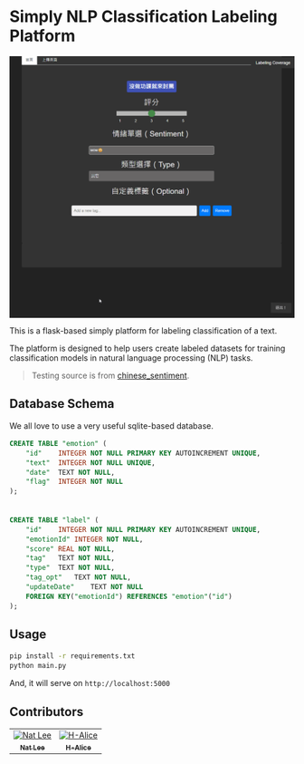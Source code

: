 # Simply NLP Classification Labeling Platform

<p style="text-align: center">
  <img align="center" src="https://raw.githubusercontent.com/NatLee/simply-nlp-classification-labeling-platform/main/doc/demo.gif" alt="Demo">
</p>

This is a flask-based simply platform for labeling classification of a text.

The platform is designed to help users create labeled datasets for training classification models in natural language processing (NLP) tasks.

> Testing source is from [chinese_sentiment](https://github.com/sweslo17/chinese_sentiment).

## Database Schema

We all love to use a very useful sqlite-based database.

```sql
CREATE TABLE "emotion" (
	"id"	INTEGER NOT NULL PRIMARY KEY AUTOINCREMENT UNIQUE,
	"text"	INTEGER NOT NULL UNIQUE,
	"date"	TEXT NOT NULL,
	"flag"	INTEGER NOT NULL
);


CREATE TABLE "label" (
	"id"	INTEGER NOT NULL PRIMARY KEY AUTOINCREMENT UNIQUE,
	"emotionId"	INTEGER NOT NULL,
	"score"	REAL NOT NULL,
	"tag"	TEXT NOT NULL,
	"type"	TEXT NOT NULL,
	"tag_opt"	TEXT NOT NULL,
	"updateDate"	TEXT NOT NULL
	FOREIGN KEY("emotionId") REFERENCES "emotion"("id")
);
```

## Usage

```bash
pip install -r requirements.txt
python main.py
```

And, it will serve on `http://localhost:5000`

## Contributors

<!-- ALL-CONTRIBUTORS-LIST:START - Do not remove or modify this section -->
<!-- prettier-ignore-start -->
<!-- markdownlint-disable -->
<table>
  <tbody>
    <tr>
      <td align="center"><a href="https://github.com/NatLee"><img src="https://avatars.githubusercontent.com/u/10178964?v=3?s=100" width="100px;" alt="Nat Lee"/><br /><sub><b>Nat Lee</b></sub></a></td>
      <td align="center"><a href="https://github.com/h-alice"><img src="https://avatars.githubusercontent.com/u/16372174?v=3?s=100" width="100px;" alt="H-Alice"/><br /><sub><b>H-Alice</b></sub></a></td>
    </tr>
  </tbody>
</table>

<!-- markdownlint-restore -->
<!-- prettier-ignore-end -->

<!-- ALL-CONTRIBUTORS-LIST:END -->


